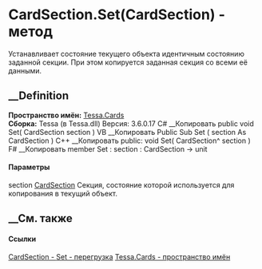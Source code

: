 # CardSection.Set(CardSection) - метод
Устанавливает состояние текущего объекта идентичным состоянию заданной секции.
При этом копируется заданная секция со всеми её данными.
## __Definition
 **Пространство имён:** [Tessa.Cards](N_Tessa_Cards.htm)  
 **Сборка:** Tessa (в Tessa.dll) Версия: 3.6.0.17
C# __Копировать
     public void Set(
    	CardSection section
    )
VB __Копировать
     Public Sub Set ( 
    	section As CardSection
    )
C++ __Копировать
     public:
    void Set(
    	CardSection^ section
    )
F# __Копировать
     member Set : 
            section : CardSection -> unit 
#### Параметры
section [CardSection](T_Tessa_Cards_CardSection.htm)
    Секция, состояние которой используется для копирования в текущий объект.
##  __См. также
#### Ссылки
[CardSection - ](T_Tessa_Cards_CardSection.htm)
[Set - перегрузка](Overload_Tessa_Cards_CardSection_Set.htm)
[Tessa.Cards - пространство имён](N_Tessa_Cards.htm)
